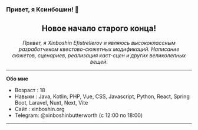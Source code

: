 ### Привет, я Ксинбошин! 👋

<html>
   <body>
      <h2 align="center">Новое начало старого конца!</h2>
      <p align="center">
        <em>Привет, я Xinboshin Efistrellerov и являюсь высококлассным разработчиком квестово-сюжетных модификаций. Написание сюжетов, сценариев, реализация каст-сцен и других великолепных вещей.</em>
        </p>
    <body/>
<html/>
      
___

**Обо мне**

- Возраст : 18
- Навыки : Java, Kotlin, PHP, Vue, CSS, Javascript, Python, React, Spring Boot, Laravel, Nuxt, Next, Vite
- Сайт : xinboshin.org
- Telegram: @xinboshinbutterworth (с 12:00 по 18:00)
___


